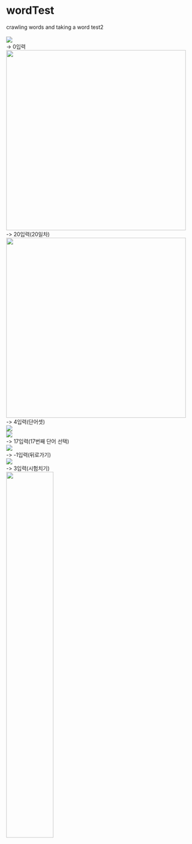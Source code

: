 # wordTest
 crawling words and taking a word test2<br/>
 <br/>
<img src="https://i.ibb.co/zHh1CKZ/01.jpg"><br/>
-> 0입력 <br/>
<img src="https://i.ibb.co/2kzbXmZ/02.jpg" width="480dp"><br/>
-> 20입력(20일차) <br/>
<img src="https://i.ibb.co/1q8d7Nh/03.jpg" width="480dp"><br/>
-> 4입력(단어셋) <br/>
<img src="https://i.ibb.co/MnfhsNx/04.jpg"><br/>
<img src="https://i.ibb.co/TcRr0Yt/05.jpg"><br/>
-> 17입력(17번째 단어 선택) <br/>
<img src="https://i.ibb.co/Wnmrk4q/06.jpg"><br/>
-> -1입력(뒤로가기) <br/>
<img src="https://i.ibb.co/xsR7ZqM/07.jpg"><br/>
-> 3입력(시험치기) <br/>
<img src="https://i.ibb.co/hLF2hqy/08.jpg" width="50%">
